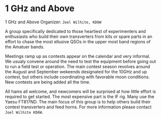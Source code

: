 # 1 GHz and Above

1 GHz and Above Organizer: `Joel Wilhite, KD6W`

A group specifically dedicated to those heartiest of experimenters and enthusiasts who build their own transverters from kits or spare parts in an effort to chase the most ellusive QSOs in the upper most band regions of the Amatuer bands.

Meetings ramp up as contests appear on the calendar and very informal. We usualy convene around the need to test the equipment before going out to run a field test or operation. The main contest season revolves around the August and September wekeends designated for the 10GHz and up contest, but others include coordinating with favorable moon conditions. New contests are being added all the time.

All hams all welcome, and newcomers will be surprised at how little effort is required to get started. The most expensive part is the IF rig. Many use the Yaesu FT817ND. The main focus of this group is to help others build their contest transverters and feed horns. For more information please contact `Joel Wilhite KD6W`.

